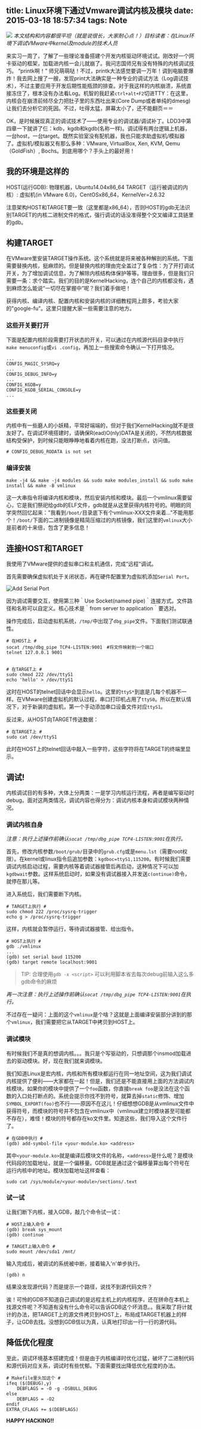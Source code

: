 
title: Linux环境下通过Vmware调试内核及模块
date: 2015-03-18 18:57:34
tags: Note
---
![](/img/NCIC.jpg)
*本文结构和内容都很平坦（就是说很长，大家耐心点！）目标读者：在Linux环境下调试VMware中kernel及module的技术人员*

<!--more-->

来实习一周了，了解了一些理论准备搭建个开发内核驱动环境试试。刚改好一个网卡驱动的框架，加载进内核一会儿就崩了。我问志国师兄有没有特殊的内核调试技巧。
    “printk啊！”
师兄萌萌哒！不过，printk大法感觉要调一万年！调到电脑要爆炸！我去网上搜了一艘，发现print大法确实是一种专业的调试方法（Log调试技术），不过主要应用于开发后期性能瓶颈的排查。对于我这样的内核崩溃，系统直接冻住了，根本没有办法看Log。机智的我赶紧`ctrl+alt+F2`切进TTY：在这里，内核会在崩溃前倾尽全力把肚子里的东西吐出来(Core Dump或者单纯的dmesg)让我们去分析它的死因。不过，吐得太猛，屏幕太小了，还不能翻页＝＝

OK，是时候展现真正的调试技术了——使用专业的调试器/调试补丁。LDD3中第四章一下就讲了仨：kdb，kgdb和kgdb(名称一样)。调试得有两台逻辑上机器，一台host，一台target。既然实验室没有配机器，我也只能求助虚拟机/模拟器了。虚拟机/模拟器又有那么多种：VMware, VirtualBox, Xen, KVM, Qemu（GoldFish）, Bochs。到底用哪个？手头上的最好用！

## 我的环境是这样的 ##

HOST(运行GDB): 物理机器，Ubuntu14.04x86_64
TARGET（运行被调试的内核）: 虚拟机(in VMware 6.0)，CentOSx86_64，KernelVer=2.6.32

注意架构HOST和TARGET要一致（这里都是x86_64），否则HOST的gdb无法识别TARGET的内核二进制文件的格式，强行调试的话没准得整个交叉编译工具链里的gdb。

## 构建TARGET ##
在VMware里安装TARGET操作系统。这个系统就是将来被各种解剖的系统。下面需要替换内核，挺麻烦的。但是替换内核的理由完全盖过了复杂性：为了开打调试开关，为了增加调试信息，为了解除内核结构体保护等等。理由很多，但是我们只需要一条：求个踏实。我们的目的是KernelHacking，连个自己的内核都没有，遇到麻烦怎么能说“一切尽在掌握中”呢？我们着手做吧！

获得内核、编译内核、配置内核和安装内核的详细教程网上颇多，考验大家的"google-fu"。这里只提醒大家一些需要注意的地方。

### 这些开关要打开 ###
下面是配置内核阶段需要打开状态的开关，可以通过在内核源代码目录中执行`make menuconfig`或`vi .config`，再加上一些搜索命令确认一下打开情况。

    ...
    CONFIG_MAGIC_SYSRQ=y
    ...
    CONFIG_DEBUG_INFO=y
    ...
    CONFIG_KGDB=y
    CONFIG_KGDB_SERIAL_CONSOLE=y
    ...

### 这些要关闭 ###
内核中有一些磨人的小妖精，平常好端端的，但对于我们KernelHacking就不是很友好了。在调试环境搭建时，请确保R(ead)O(nly)DATA是关闭的，不然内核数据结构受保护，到时候只能眼睁睁地看着内核在跑，没法打断点，访问值。

    # CONFIG_DEBUG_RODATA is not set

### 编译安装 ###

    make -j4 && make -j4 modules && sudo make modules_install && sudo make install && make -B vmlinux
    
这一大串指令将编译内核和模块，然后安装内核和模块。最后一个vmlinux需要留心，它是我们祭祀给gdb的ELF文件，gdb就是从这里获得内核符号的。明眼的同学突然回忆起来："我看到`/boot/`目录底下有个vmlinux-XXX文件来着..."不能用那个！`/boot/`下面的二进制镜像是精简压缩过的内核镜像，我们这里的`vmlinux`大小是前者的十来倍，包含了更多信息！

## 连接HOST和TARGET ##
我使用了VMware提供的虚拟串口和主机通信，完成“远程“调试。

首先需要确保虚拟机处于关闭状态，再在硬件配置里为虚拟机添加`Serial Port`。

![Add Serial Port](/img/add-serial-port.png)

因为调试需要交互，使用第三种｀Use Socket(named pipe)｀连接方式。文件路径和名称可以自定义。核心技术是｀from server to application｀要选对。

操作完成后，启动虚拟机系统，`/tmp/`中出现了`dbg_pipe`文件。下面我们测试联通性。

    # 在HOST上 #
    socat /tmp/dbg_pipe TCP4-LISTEN:9001　#将文件映射到一个端口
    telnet 127.0.0.1 9001


    # 在TARGET上 #
    sudo chmod 222 /dev/ttyS1
    echo 'hello' > /dev/ttyS1

这时在HOST的telnet回话中会显示`hello`。这里的`ttyS*`到底是几每个机器不一样。在VMware创建虚拟机的默认过程，串口打印机占用了`ttyS0`。所以在默认情况下，对于新装的虚拟机，第一个手动添加串口设备文件对应`ttyS1`。

反过来，从HOST向TARGET传送数据：

    # 在TARGET上 #
    sudo cat /dev/ttyS1
    
此时在HOST上的telnet回话中敲入一些字符，这些字符将在TARGET的终端里显示。

## 调试! ##

内核调试目的有多种，大体上分两类：一是学习内核运行流程，再者是编写驱动时debug。面对这两类情况，调试内容也得分为：调试内核本身和调试模块两种情况。

### 调试内核自身 ###
*注意：执行上述操作前确认`socat /tmp/dbg_pipe TCP4-LISTEN:9001`在执行。*

首先，修改内核参数`/boot/grub/`目录中的`grub.cfg`或是`menu.lst`（需要root权限）。在kernel或linux指令后追加参数：`kgdboc=ttyS1,115200`。有时候我们需要调试内核启动过程，需要内核等着调试器接管后再启动，这种情况下可以加`kgdbwait`参数。这样系统启动时，如果没有调试器接入并发送`c(ontinue)`命令，就停在那儿等。

进入系统后，我们需要断下内核。

    # TARGET上执行 #
    sudo chmod 222 /proc/sysrq-trigger
    echo g > /proc/sysrq-trigger

这样，内核就会暂停运行，等待调试器接管、给出指令。

    # HOST上执行 #
    gdb ./vmlinux
    ...
    (gdb) set serial baud 115200
    (gdb) target remote localhost:9001
    
>TIP: 合理使用`gdb -x <script>` 可以利用脚本省去每次debug前输入这么多gdb命令的麻烦

*再一次注意：执行上述操作前确认`socat /tmp/dbg_pipe TCP4-LISTEN:9001`在执行。*

不过存在一疑问：上面的这个`vmlinux`是个啥？这就是上面编译安装部分讲到的那个`vmlinux`，我们需要把它从TARGET中拷贝到HOST上。

### 调试模块 ###

有时候我们不是真的想调内核。。。我只是个写驱动的，只想调那个insmod加载进去的驱动模块。好，现在我们就来调模块。

我们知道Linux是宏内核，内核和所有模块都运行在同一地址空间，这为我们调试内核提供了便利——大家都在一起！但是，我们还是不能直接用上面的方法调试内核模块。如果你的模块中提供了一个`foo`函数，你直接`break foo`是没法在这个函数的入口处打断点的。系统会提示你找不到符号，就算去掉`static`修饰、增加`SYMBOL_EXPORT(foo)`也不行——原因不在这儿！仔细想想GDB是从vmlinux文件中获得符号，而模块的符号并不包含在vmlinux中（vmlinux建立时模块甚至可能都不存在），难怪！模块的符号都存在ko文件里。知道这些，我们导入这个文件行了。

    # 在GDB中执行 #
    (gdb) add-symbol-file <your-module.ko> <address>

其中`<your-module.ko>`就是编译后模块文件的名称，`<address>`是什么呢？是模块代码段的加载地址，就是一个偏移量。GDB就是通过这个偏移量算出每个符号在运行内核中的地址。模块加载地址这样查看：

    sudo cat /sys/module/<your-module>/sections/.text

### 试一试 ###

让我们断下内核，接入GDB，敲几个命令试一试：

    # HOST上输入命令 #
    (gdb) break sys_mount
    (gdb) continue
    
    # TARGET上输入命令 #
    sudo mount /dev/sda1 /mnt/

输入完成后，被调试的系统被中断，接着输入'n'单步执行。

    (gdb) n

结果没发现源代码？而是提示一个路径，说找不到源代码文件？

诶！可怜的GDB不知道自己调试的是远程主机上的内核程序，还在拼命在本机上找源文件呢？不知道有没有什么命令可以告诉GDB这个坏消息。。我采取了将计就计的办法，把TARGET上的源文件拷贝到HOST上，布局成TARGET机器上的样子，让GDB去找。没想到GDB信以为真，认真地打印出一行一行的源代码。

## 降低优化程度 ##

至此，调试环境基本搭建完成！但是由于内核编译时优化过猛，破坏了二进制代码和源代码对应关系，调试时有些忧郁。下面需要找出降低优化程度的办法。

    # Makefile里头加这个 #
    ifeq ($(DEBUG),y)
        DEBFLAGS = -O -g -DSBULL_DEBUG
    else
        DEBFLAGS = -O2
    endif
    EXTRA_CFLAGS += $(DEBFLAGS)

**HAPPY HACKING!!**

